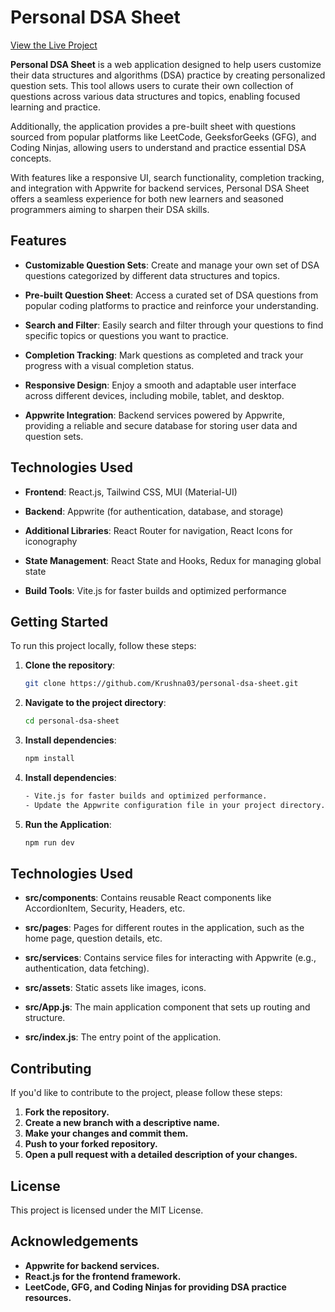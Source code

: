 # Personal DSA Sheet

[View the Live Project](https://dsa-sheet-gamma.vercel.app/)

**Personal DSA Sheet** is a web application designed to help users customize their data structures and algorithms (DSA) practice by creating personalized question sets. This tool allows users to curate their own collection of questions across various data structures and topics, enabling focused learning and practice. 

Additionally, the application provides a pre-built sheet with questions sourced from popular platforms like LeetCode, GeeksforGeeks (GFG), and Coding Ninjas, allowing users to understand and practice essential DSA concepts.

With features like a responsive UI, search functionality, completion tracking, and integration with Appwrite for backend services, Personal DSA Sheet offers a seamless experience for both new learners and seasoned programmers aiming to sharpen their DSA skills.

## Features

- **Customizable Question Sets**: Create and manage your own set of DSA questions categorized by different data structures and topics.

- **Pre-built Question Sheet**: Access a curated set of DSA questions from popular coding platforms to practice and reinforce your understanding.

- **Search and Filter**: Easily search and filter through your questions to find specific topics or questions you want to practice.

- **Completion Tracking**: Mark questions as completed and track your progress with a visual completion status.

- **Responsive Design**: Enjoy a smooth and adaptable user interface across different devices, including mobile, tablet, and desktop.

- **Appwrite Integration**: Backend services powered by Appwrite, providing a reliable and secure database for storing user data and question sets.


## Technologies Used

- **Frontend**: React.js, Tailwind CSS, MUI (Material-UI)

- **Backend**: Appwrite (for authentication, database, and storage)

- **Additional Libraries**: React Router for navigation, React Icons for iconography

- **State Management**: React State and Hooks, Redux for managing global state

- **Build Tools**: Vite.js for faster builds and optimized performance


## Getting Started
To run this project locally, follow these steps:

1. **Clone the repository**:
   ```bash
   git clone https://github.com/Krushna03/personal-dsa-sheet.git

2. **Navigate to the project directory**:
   ```bash
   cd personal-dsa-sheet
3. **Install dependencies**:
   ```bash
   npm install
4. **Install dependencies**:
   ```bash
   - Vite.js for faster builds and optimized performance.
   - Update the Appwrite configuration file in your project directory.
5. **Run the Application**:
   ```bash
   npm run dev
## Technologies Used

- **src/components**: Contains reusable React components like AccordionItem, Security, Headers, etc.

- **src/pages**: Pages for different routes in the application, such as the home page, question details, etc.

- **src/services**: Contains service files for interacting with Appwrite (e.g., authentication, data fetching).

- **src/assets**: Static assets like images, icons.

- **src/App.js**: The main application component that sets up routing and structure.

- **src/index.js**: The entry point of the application.


## Contributing
If you'd like to contribute to the project, please follow these steps:

1. **Fork the repository.**
2. **Create a new branch with a descriptive name.**
3. **Make your changes and commit them.**
4. **Push to your forked repository.**
5. **Open a pull request with a detailed description of your changes.**


## License
This project is licensed under the MIT License. 


## Acknowledgements
- **Appwrite for backend services.**
- **React.js for the frontend framework.**
- **LeetCode, GFG, and Coding Ninjas for providing DSA practice resources.**